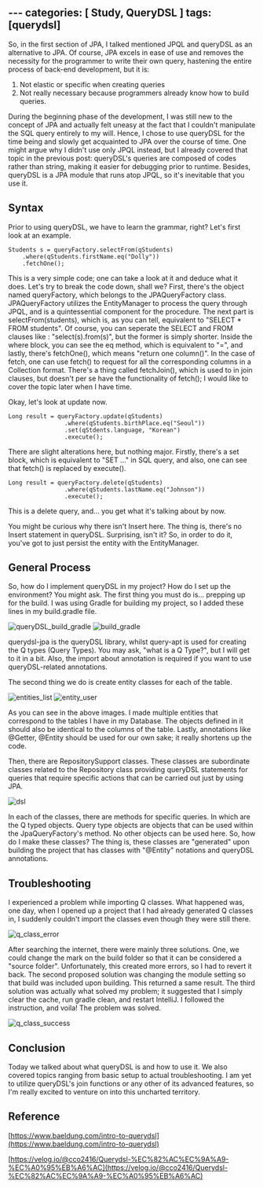 ﻿﻿---
categories: [ Study, QueryDSL ]
tags: [querydsl] 
---

So, in the first section of JPA, I talked mentioned JPQL and queryDSL as an alternative to JPA.  Of course, JPA excels in ease of use and removes the necessity for the programmer to write their own query,  hastening the entire process of  back-end development, but it is:

 1. Not elastic or specific when creating queries
 2. Not really necessary because programmers already know how to build queries.
 
 During the beginning phase of the development, I was still new to the concept of JPA and actually felt uneasy at the fact that I couldn't manipulate the SQL query entirely to my will. Hence, I chose to use queryDSL for the time being and slowly get acquainted to JPA over the course of time. One might argue why I didn't use only JPQL instead, but I already covered that topic in the previous post: queryDSL's queries are composed of codes rather than string, making it easier for debugging prior to runtime. Besides, queryDSL is a JPA module that runs atop JPQL, so it's inevitable that you use it.

## Syntax
Prior to using queryDSL, we have to learn the grammar, right? Let's first look at an example. 

    Students s = queryFactory.selectFrom(qStudents) 
	    .where(qStudents.firstName.eq("Dolly")) 
	    .fetchOne();
   This is a very simple code; one can take a look at it and deduce what it does. Let's try to break the code down, shall we? First, there's the object named queryFactory, which belongs to the JPAQueryFactory class. JPAQueryFactory utilizes the EntityManager to process the query through JPQL, and is a quintessential component for the procedure. The next part is selectFrom(students), which is, as you can tell, equivalent to "SELECT * FROM students". Of course, you can seperate the SELECT and FROM clauses like : "select(s).from(s)", but the former is simply shorter. Inside the where block, you can see the eq method, which is equivalent to "=", and lastly, there's fetchOne(), which means "return one column()". In the case of fetch, one can use fetch() to request for all the corresponding columns in a Collection format.  There's a thing called fetchJoin(), which is used to in join clauses, but doesn't per se have the functionality of fetch(); I would like to cover the topic later when I have time.
   
   Okay, let's look at update now. 

    Long result = queryFactory.update(qStudents)
				    .where(qStudents.birthPlace.eq("Seoul"))
				    .set(qStdents.language, "Korean")  
				    .execute();
				  
There are slight alterations here, but nothing major. Firstly, there's a set block, which is equivalent to "SET ..." in SQL query, and also, one can see that fetch() is replaced by execute().

    Long result = queryFactory.delete(qStudents)
				    .where(qStudents.lastName.eq("Johnson"))
				    .execute();
  This is a delete query, and... you get what it's talking about by now.

You might be curious why there isn't Insert here. The thing is, there's no Insert statement in queryDSL. Surprising, isn't it? So, in order to do it, you've got to just persist the entity with the EntityManager.
  
## General Process
	

   So, how do I implement queryDSL in my project? How do I set up the environment? You might ask. The first thing you must do is... prepping up for the build. I was using Gradle for building my project, so I added these lines in my build.gradle file.

![queryDSL_build_gradle](https://github.com/govltjsdnd24/govltjsdnd24.github.io/assets/38126462/39f60840-721e-487f-892b-01988a98971d)
![build_gradle](https://github.com/govltjsdnd24/govltjsdnd24.github.io/assets/38126462/455df3ed-273d-45ba-b5ff-78cb1f7eaab1)

querydsl-jpa is the queryDSL library, whilst query-apt is used for creating the Q types (Query Types). You may ask, "what is a Q Type?", but I will get to it in a bit. Also, the import about annotation is required if you want to use queryDSL-related annotations.

The second thing we do is create entity classes for each of the table. 


![entities_list](https://github.com/govltjsdnd24/govltjsdnd24.github.io/assets/38126462/444d0029-c2ba-44bb-8dac-ae56a5f586ed)
![entity_user](https://github.com/govltjsdnd24/govltjsdnd24.github.io/assets/38126462/9f65db31-c9e5-4896-b21e-73837f485cda)


As you can see in the above images. I made multiple entities that correspond to the tables I have in my Database. The objects defined in it should also be identical to the columns of the table. Lastly, annotations like @Getter, @Entity should be used for our own sake; it really shortens up the code.

Then, there are RepositorySupport classes. These classes are subordinate classes related to the Repository class providing queryDSL statements for queries that require specific actions that can be carried out just by using JPA.

![dsl](https://github.com/govltjsdnd24/govltjsdnd24.github.io/assets/38126462/4bec85c7-5900-4909-b525-c4cb3e12abc3)

In each of the classes, there are methods for specific queries. In which are the Q typed objects. Query type objects are objects that can be used within the JpaQueryFactory's method. No other objects can be used here. So, how do I make these classes? The thing is, these classes are "generated" upon building the project that has classes with "@Entity" notations and queryDSL annotations. 

## Troubleshooting
I experienced a problem while importing Q classes. What happened was, one day, when I opened up a project that I had already generated Q classes in, I suddenly couldn't import the classes even though they were still there.

![q_class_error](https://github.com/govltjsdnd24/govltjsdnd24.github.io/assets/38126462/35525e42-a4fe-4bda-b025-f68cc4a8d953)


After searching the internet, there were mainly three solutions. One, we could change the mark on the build folder so that it can be considered a "source folder". Unfortunately, this created more errors, so I had to revert it back. The second proposed solution was changing the module setting so that build was included upon building. This returned a same result. The third solution was actually what solved my problem; it suggested that I simply clear the cache, run gradle clean, and restart IntelliJ. I followed the instruction, and voila! The problem was solved.

![q_class_success](https://github.com/govltjsdnd24/govltjsdnd24.github.io/assets/38126462/d8251650-2511-4377-a4e9-27d37c726a8d)

 
## Conclusion 
Today we talked about what queryDSL is and how to use it. We also covered topics ranging from basic setup to actual troubleshooting. I am yet to utilize queryDSL's join functions or any other of its advanced features, so I'm really excited to venture on into this uncharted territory.


## Reference
[https://www.baeldung.com/intro-to-querydsl](https://www.baeldung.com/intro-to-querydsl)

[https://velog.io/@cco2416/Querydsl-%EC%82%AC%EC%9A%A9-%EC%A0%95%EB%A6%AC](https://velog.io/@cco2416/Querydsl-%EC%82%AC%EC%9A%A9-%EC%A0%95%EB%A6%AC)
